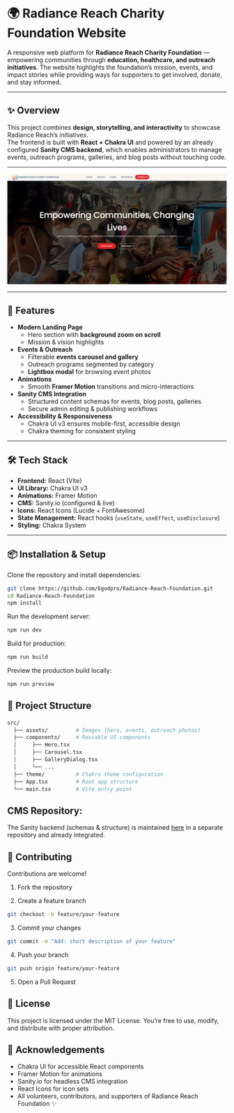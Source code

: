 # 🌍 Radiance Reach Charity Foundation Website

A responsive web platform for **Radiance Reach Charity Foundation** — empowering communities through **education, healthcare, and outreach initiatives**. The website highlights the foundation’s mission, events, and impact stories while providing ways for supporters to get involved, donate, and stay informed.

---

## ✨ Overview
This project combines **design, storytelling, and interactivity** to showcase Radiance Reach’s initiatives.  
The frontend is built with **React + Chakra UI** and powered by an already configured **Sanity CMS backend**, which enables administrators to manage events, outreach programs, galleries, and blog posts without touching code.

---
![Screenshot of the Landing Page](https://github.com/6godpro/Radiance-Reach-Foundation/blob/main/src/assets/landing_page.png)

---

## 🚀 Features
- **Modern Landing Page**
  - Hero section with **background zoom on scroll**
  - Mission & vision highlights
- **Events & Outreach**
  - Filterable **events carousel and gallery**
  - Outreach programs segmented by category
  - **Lightbox modal** for browsing event photos
- **Animations**
  - Smooth **Framer Motion** transitions and micro-interactions
- **Sanity CMS Integration**
  - Structured content schemas for events, blog posts, galleries
  - Secure admin editing & publishing workflows
- **Accessibility & Responsiveness**
  - Chakra UI v3 ensures mobile-first, accessible design
  - Chakra theming for consistent styling

---

## 🛠️ Tech Stack
- **Frontend:** React (Vite)  
- **UI Library:** Chakra UI v3  
- **Animations:** Framer Motion  
- **CMS:** Sanity.io (configured & live)  
- **Icons:** React Icons (Lucide + FontAwesome)  
- **State Management:** React hooks (`useState`, `useEffect`, `useDisclosure`)  
- **Styling:** Chakra System  

---

## 📦 Installation & Setup
Clone the repository and install dependencies:
```bash
git clone https://github.com/6godpro/Radiance-Reach-Foundation.git
cd Radiance-Reach-Foundation
npm install
```

Run the development server:
```bash
npm run dev
```

Build for production:
```bash
npm run build
```

Preview the production build locally:
```bash
npm run preview
```

## 📂 Project Structure
```bash
src/
  ├── assets/         # Images (hero, events, outreach photos)
  ├── components/     # Reusable UI components
  │     ├── Hero.tsx
  │     ├── Carousel.tsx
  │     ├── GalleryDialog.tsx
  │     └── ...
  ├── theme/          # Chakra theme configuration
  ├── App.tsx         # Root app structure
  └── main.tsx        # Vite entry point
```

## CMS Repository:
The Sanity backend (schemas & structure) is maintained [here](https://github.com/6godpro/studio-radiance-reach-charity-foundation) in a separate repository and already integrated.

## 🤝 Contributing

Contributions are welcome!

1. Fork the repository

2. Create a feature branch
```bash
git checkout -b feature/your-feature
```

3. Commit your changes
```bash
git commit -m "Add: short description of your feature"
```

4. Push your branch
```bash
git push origin feature/your-feature
```

5. Open a Pull Request

## 📄 License

This project is licensed under the MIT License.
You’re free to use, modify, and distribute with proper attribution.

## 🌟 Acknowledgements
* Chakra UI for accessible React components
* Framer Motion for animations
* Sanity.io for headless CMS integration
* React Icons for icon sets
* All volunteers, contributors, and supporters of Radiance Reach Foundation ✨
